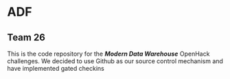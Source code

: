 # ADF
## Team 26
This is the code repository for the _**Modern Data Warehouse**_ OpenHack challenges. We decided to use Github as our source control mechanism and have implemented gated checkins
